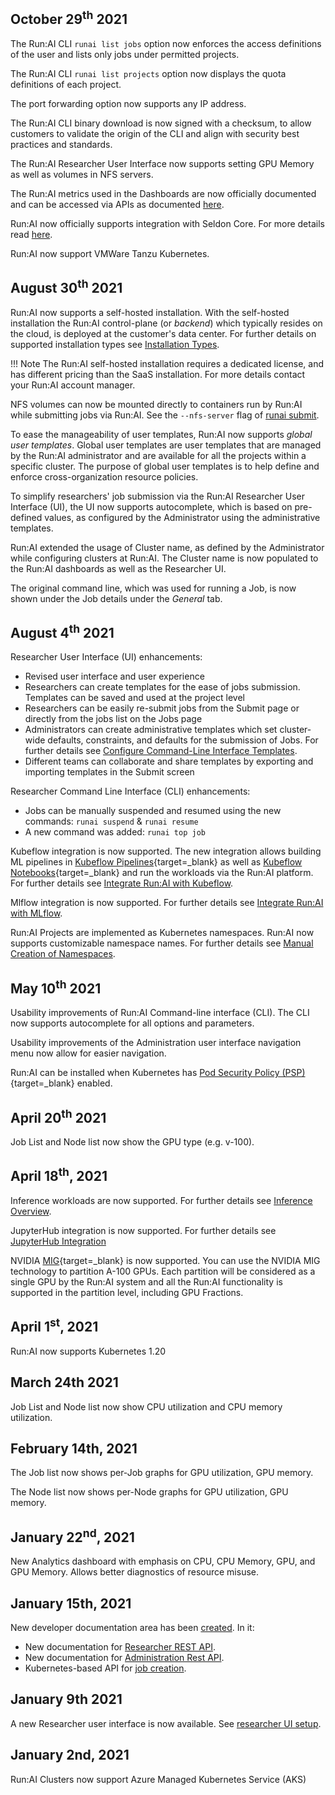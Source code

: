 
## October 29<sup>th</sup> 2021

The Run:AI CLI `runai list jobs` option now enforces the access definitions of the user and lists only jobs under permitted projects.

The Run:AI CLI `runai list projects` option now displays the quota definitions of each project.

The port forwarding option now supports any IP address.

The Run:AI CLI binary download is now signed with a checksum, to allow customers to validate the origin of the CLI and align with security best practices and standards.

The Run:AI Researcher User Interface now supports setting GPU Memory as well as volumes in NFS servers.

The Run:AI metrics used in the Dashboards are now officially documented and can be accessed via APIs as documented [here](../developer/metrics/metrics.md).

Run:AI now officially supports integration with Seldon Core. For more details read [here](../admin/integration/seldon.md).

Run:AI now support VMWare Tanzu Kubernetes.

## August 30<sup>th</sup> 2021

Run:AI now supports a self-hosted installation. With the self-hosted installation the Run:AI control-plane (or _backend_) which typically resides on the cloud, is deployed at the customer's data center. For further details on  supported installation types see [Installation Types](../admin/runai-setup/installation-types.md).

!!! Note
    The Run:AI self-hosted installation requires a dedicated license, and has different pricing than the SaaS installation. For more details contact your Run:AI account manager.

NFS volumes can now be mounted directly to containers run by Run:AI while submitting jobs via Run:AI. See the `--nfs-server` flag of [runai submit](../Researcher/cli-reference/runai-submit.md).

To ease the manageability of user templates, Run:AI now supports _global user templates_. Global user templates are user templates that are managed by the Run:AI administrator and are available for all the projects within a specific cluster. The purpose of global user templates is to help define and enforce cross-organization resource policies.

To simplify researchers' job submission via the Run:AI Researcher User Interface (UI), the UI now supports autocomplete, which is based on pre-defined values, as configured by the Administrator using the administrative templates.

Run:AI extended the usage of Cluster name, as defined by the Administrator while configuring clusters at Run:AI. The Cluster name is now populated to the Run:AI dashboards as well as the Researcher UI.

The original command line, which was used for running a Job, is now shown under the Job details under the _General_ tab.
## August 4<sup>th</sup> 2021

Researcher User Interface (UI) enhancements:

* Revised user interface and user experience
* Researchers can create templates for the ease of jobs submission. Templates can be saved and used at the project level
* Researchers can be easily re-submit jobs from the Submit page or directly from the jobs list on the Jobs page
* Administrators can create administrative templates which set cluster-wide defaults, constraints, and defaults for the submission of Jobs. For further details see [Configure Command-Line Interface Templates](../admin/researcher-setup/templates.md).
* Different teams can collaborate and share templates by exporting and importing templates in the Submit screen

Researcher Command Line Interface (CLI) enhancements:

* Jobs can be manually suspended and resumed using the new commands: `runai suspend` & `runai resume`
* A new command was added: `runai top job`

Kubeflow integration is now supported. The new integration allows building ML pipelines in [Kubeflow Pipelines](https://www.kubeflow.org/docs/components/pipelines/){target=_blank} as well as [Kubeflow Notebooks](https://www.kubeflow.org/docs/components/notebooks/){target=_blank} and run the workloads via the Run:AI platform. For further details see [Integrate Run:AI with Kubeflow](../admin/integration/kubeflow.md).

Mlflow integration is now supported. For further details see [Integrate Run:AI with MLflow](../admin/integration/mlflow.md).

Run:AI Projects are implemented as Kubernetes namespaces. Run:AI now supports customizable namespace names. For further details see [Manual Creation of Namespaces](../admin/runai-setup/cluster-setup/customize-cluster-install.md).


## May 10<sup>th</sup> 2021
 
Usability improvements of Run:AI Command-line interface (CLI). The CLI now supports autocomplete for all options and parameters.
 
Usability improvements of the Administration user interface navigation menu now allow for easier navigation.
 
Run:AI can be installed  when Kubernetes has [Pod Security Policy (PSP)](https://kubernetes.io/docs/concepts/policy/pod-security-policy/){target=_blank} enabled.


## April 20<sup>th</sup> 2021

Job List and Node list now show the GPU type (e.g. v-100).


## April 18<sup>th</sup>, 2021

Inference workloads are now supported. For further details see [Inference Overview](../developer/inference/overview.md).

JupyterHub integration is now supported. For further details see [JupyterHub Integration](../admin/integration/jupyterhub.md)


NVIDIA [MIG](https://www.nvidia.com/en-us/technologies/multi-instance-gpu/){target=_blank} is now supported. You can use the NVIDIA MIG technology to partition A-100 GPUs. Each partition will be considered as a single GPU by the Run:AI system and all the Run:AI functionality is supported in the partition level, including GPU Fractions.



## April 1<sup>st</sup>, 2021

Run:AI now supports Kubernetes 1.20

## March 24th 2021

Job List and Node list now show CPU utilization and CPU memory utilization.

## February 14th, 2021

The Job list now shows per-Job graphs for GPU utilization, GPU memory. 

The Node list now shows per-Node graphs for GPU utilization, GPU memory. 


## January 22<sup>nd</sup>, 2021

New Analytics dashboard with emphasis on CPU, CPU Memory, GPU, and GPU Memory. Allows better diagnostics of resource misuse. 

## January 15th, 2021

New developer documentation area has been [created](../developer/overview-developer.md). In it:

* New documentation for [Researcher REST API](../developer/researcher-rest-api/overview.md).
* New documentation for [Administration Rest API](../developer/admin-rest-api/overview.md).
* Kubernetes-based API for [job creation](../developer/k8s-api/launch-job-via-kubernetes-api.md).

## January 9th 2021

A new Researcher user interface is now available. See [researcher UI setup](../admin/researcher-setup/researcher-ui-setup.md).

## January 2nd, 2021

Run:AI Clusters now support Azure Managed Kubernetes Service (AKS)

